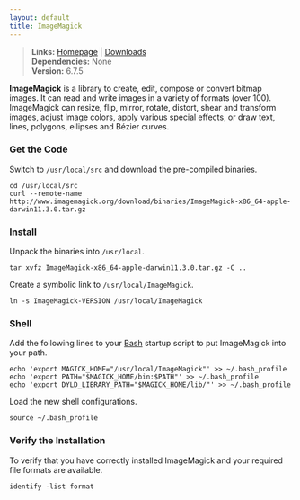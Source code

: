```yaml
---
layout: default
title: ImageMagick
---
```


> **Links:** [Homepage](http://www.imagemagick.org/) | [Downloads](http://www.imagemagick.org/script/download.php)  
> **Dependencies:** None   
> **Version:** <span id="version">6.7.5</span>


**ImageMagick** is a library to create, edit, compose or convert bitmap images. It can read and write images in a variety of formats (over 100). ImageMagick can resize, flip, mirror, rotate, distort, shear and transform images, adjust image colors, apply various special effects, or draw text, lines, polygons, ellipses and Bézier curves.


### Get the Code

Switch to `/usr/local/src` and download the pre-compiled binaries.

	cd /usr/local/src
	curl --remote-name http://www.imagemagick.org/download/binaries/ImageMagick-x86_64-apple-darwin11.3.0.tar.gz


### Install

Unpack the binaries into `/usr/local`.

	tar xvfz ImageMagick-x86_64-apple-darwin11.3.0.tar.gz -C ..

Create a symbolic link to `/usr/local/ImageMagick`.

	ln -s ImageMagick-VERSION /usr/local/ImageMagick


### Shell

Add the following lines to your [Bash](http://en.wikipedia.org/wiki/Bash_%28Unix_shell%29) startup script to put ImageMagick into your path.

	echo 'export MAGICK_HOME="/usr/local/ImageMagick"' >> ~/.bash_profile
	echo 'export PATH="$MAGICK_HOME/bin:$PATH"' >> ~/.bash_profile
	echo 'export DYLD_LIBRARY_PATH="$MAGICK_HOME/lib/"' >> ~/.bash_profile

Load the new shell configurations.

	source ~/.bash_profile


### Verify the Installation

To verify that you have correctly installed ImageMagick and your required file formats are available.

	identify -list format
